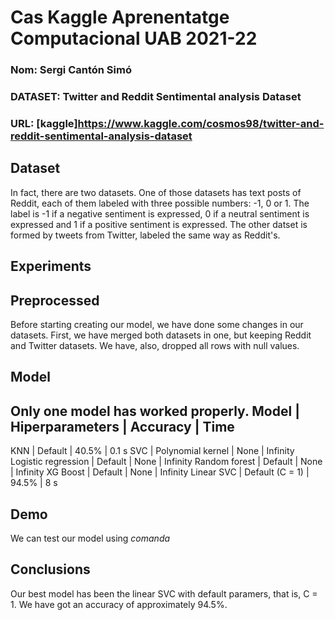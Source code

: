 # Cas Kaggle Aprenentatge Computacional UAB 2021-22
### Nom: Sergi Cantón Simó
### DATASET: Twitter and Reddit Sentimental analysis Dataset
### URL: [kaggle]https://www.kaggle.com/cosmos98/twitter-and-reddit-sentimental-analysis-dataset

## Dataset
In fact, there are two datasets. One of those datasets has text posts of Reddit, each of them labeled with three possible numbers: -1, 0 or 1. The label is -1 if a negative sentiment is expressed, 0 if a neutral sentiment is expressed and 1 if a positive sentiment is expressed. The other datset is formed by tweets from Twitter, labeled the same way as Reddit's.

## Experiments


## Preprocessed
Before starting creating our model, we have done some changes in our datasets. First, we have merged both datasets in one, but keeping Reddit and Twitter datasets. We have, also, dropped all rows with null values.

## Model
Only one model has worked properly.
Model				| Hiperparameters	| Accuracy 	| Time
-----------------------------------------------------------------
KNN					| Default			| 40.5% 	| 0.1 s
SVC					| Polynomial kernel | None		| Infinity
Logistic regression	| Default			| None		| Infinity
Random forest		| Default			| None		| Infinity
XG Boost			| Default			| None		| Infinity
Linear SVC			| Default (C = 1)	| 94.5%		| 8 s

## Demo
 We can test our model using *comanda*

## Conclusions
Our best model has been the linear SVC with default paramers, that is, C = 1. We have got an accuracy of approximately 94.5%.
